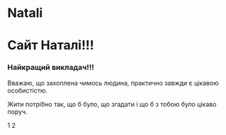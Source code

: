 # Natali
<html>
<head>
<meta charset="utf-8">
</head>
<body>
<h1>Сайт Наталі!!!</h1>
  <h3>Найкращий викладач!!!</h3>
  <p> Вважаю, що захоплена чимось людина, практично завжди є цікавою особистістю. </p>
  <p> Жити потрібно так, що б було, що згадати і що б з тобою було цікаво поруч.</p>
</body>
</html>
<html>
<head>
<meta charset="utf-8">
  <title> таблиця</title>
  <td> 1 </td>
  <td> 2 </td>
  </tr>
  <tr>
    <td colspan="2">
    </td>
  </tr>
  </body>
</html>
